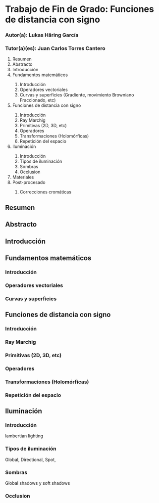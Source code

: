 # Trabajo de Fin de Grado: Funciones de distancia con signo

### Autor(a): Lukas Häring García
### Tutor(a)(es): Juan Carlos Torres Cantero

<ol>
    <li>Resumen</li>
    <li>Abstracto</li>
    <li>Introducción</li>
    <li>Fundamentos matemáticos</li>
    <ol>
        <li>Introducción</li>
        <li>Operadores vectoriales</li>
        <li>Curvas y superficies (Gradiente, movimiento Browniano Fraccionado, etc) </li>
    </ol>
    <li>Funciones de distancia con signo</li>
    <ol>
        <li>Introducción</li>
        <li>Ray Marchig</li>
        <li>Primitivas (2D, 3D, etc)</li>
        <li>Operadores</li>
        <li>Transformaciones (Holomórficas)</li>
        <li>Repetición del espacio</li>
    </ol>
    <li>Iluminación</li>
    <ol>
        <li>Introducción</li>
        <li>Tipos de iluminación</li>
        <li>Sombras</li>
        <li>Occlusion</li>
    </ol>
    <li>Materiales</li>
    <li>Post-procesado</li>
    <ol>
        <li>Correcciones cromáticas</li>
    </ol>
</ol>
     
## Resumen
## Abstracto
## Introducción
## Fundamentos matemáticos
### Introducción
### Operadores vectoriales
### Curvas y superficies
## Funciones de distancia con signo
### Introducción
### Ray Marchig
### Primitivas (2D, 3D, etc)
### Operadores
### Transformaciones (Holomórficas)
### Repetición del espacio
## Iluminación
### Introducción
lambertian lighting

### Tipos de iluminación

Global, Directional, Spot, 

### Sombras
Global shadows y soft shadows

### Occlusion


